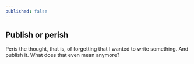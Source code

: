 ```yaml
---
published: false
---
```

## Publish or perish

Peris the thought, that is, of forgetting that I wanted to write something. And publish it. What does that even mean anymore?